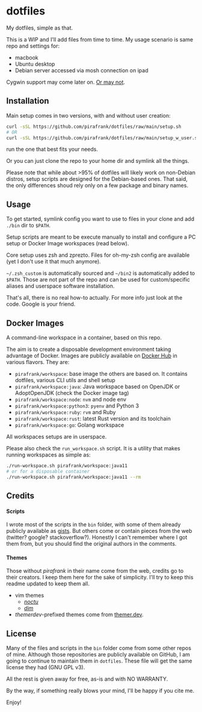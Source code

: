 # dotfiles

My dotfiles, simple as that.

This is a WIP and I'll add files from time to time. My usage scenario is same repo and settings for:

- macbook
- Ubuntu desktop
- Debian server accessed via mosh connection on ipad

Cygwin support may come later on. [Or may not](https://docs.microsoft.com/en-us/windows/wsl/install-win10).

## Installation

Main setup comes in two versions, with and without user creation:

```sh
curl -sSL https://github.com/pirafrank/dotfiles/raw/main/setup.sh
# OR
curl -sSL https://github.com/pirafrank/dotfiles/raw/main/setup_w_user.sh
```

run the one that best fits your needs.

Or you can just clone the repo to your home dir and symlink all the things.

Please note that while about >95% of dotfiles will likely work on non-Debian distros, setup scripts are designed for the Debian-based ones. That said, the only differences shoud rely only on a few package and binary names.

## Usage

To get started, symlink config you want to use to files in your clone and add `./bin` dir to `$PATH`.

Setup scripts are meant to be execute manually to install and configure a PC setup or Docker Image workspaces (read below).

Core setup uses zsh and zprezto. Files for oh-my-zsh config are available (yet I don't use it that much anymore).

`~/.zsh_custom` is automatically sourced and `~/bin2` is automatically added to `$PATH`. Those are not part of the repo and can be used for custom/specific aliases and userspace software installation.

That's all, there is no real how-to actually. For more info just look at the code. Google is your friend.

## Docker Images

A command-line workspace in a container, based on this repo.

The aim is to create a disposable development environment taking advantage of Docker. Images are publicly available on [Docker Hub](https://hub.docker.com/r/pirafrank/workspace) in various flavors. They are:

- `pirafrank/workspace`: base image the others are based on. It contains dotfiles, various CLI utils and shell setup
- `pirafrank/workspace:java`: Java workspace based on OpenJDK or AdoptOpenJDK (check the Docker image tag)
- `pirafrank/workspace:node`: `nvm` and node env
- `pirafrank/workspace:python3`: `pyenv` and Python 3
- `pirafrank/workspace:ruby`: `rvm` and Ruby
- `pirafrank/workspace:rust`: latest Rust version and its toolchain
- `pirafrank/workspace:go`: Golang workspace

All workspaces setups are in userspace.

Please also check the `run_workspace.sh` script. It is a utility that makes running workspaces as simple as:

```sh
./run-workspace.sh pirafrank/workspace:java11
# or for a disposable container
./run-workspace.sh pirafrank/workspace:java11 --rm
```

## Credits

#### Scripts

I wrote most of the scripts in the `bin` folder, with some of them already publicly available as [gists](https://gist.github.com/pirafrank). But others come or contain pieces from the web (twitter? google? stackoverflow?). Honestly I can't remember where I got them from, but you should find the original authors in the comments.

#### Themes

Those without *pirafrank* in their name come from the web, credits go to their creators. I keep them here for the sake of simplicity. I'll try to keep this readme updated to keep them all.

- vim themes
  - [*noctu*](https://github.com/noahfrederick/vim-noctu)
  - [*dim*](https://github.com/jeffkreeftmeijer/vim-dim)
- *themerdev*-prefixed themes come from [themer.dev](https://themer.dev/).

## License

Many of the files and scripts in the `bin` folder come from some other repos of mine. Although those repositories are publicly available on GitHub, I am going to continue to maintain them in `dotfiles`. These file will get the same license they had (GNU GPL v3).

All the rest is given away for free, as-is and with NO WARRANTY. 

By the way, if something really blows your mind, I'll be happy if you cite me.

Enjoy!

